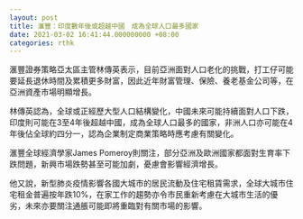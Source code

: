 ```yaml
---
layout: post
title: 滙豐：印度數年後或超越中國　成為全球人口最多國家
date: 2021-03-02 16:41:44.000000000 +08:00
categories: rthk
---
```


滙豐證券策略亞太區主管林傳英表示，目前亞洲面對人口老化的挑戰，打工仔可能要延長退休時間及累積更多財富，因此近年財富管理、保險、養老基金公司等，在亞洲資產市場明顯增長。

林傳英認為，全球或正經歷大型人口結構變化，中國未來可能持續面對人口下跌，印度則可能在3至4年後超越中國，成為全球人口最多的國家，非洲人口亦可能在4年後佔全球約四分一，認為企業制定商業策略時應考慮有關變化。

滙豐全球經濟學家James Pomeroy則關注，部分亞洲及歐洲國家都面對生育率下跌問題，新興市場跌勢甚至可能加劇，憂慮會影響經濟增長。

他又說，新型肺炎疫情影響各國大城市的居民流動及住宅租賃需求，全球大城市住宅租金普遍按年跌10%，在家工作的趨勢亦令市民重新考慮在大城市生活的優劣，未來亦要關注通脹可能即將重臨對有關市場的影響。
